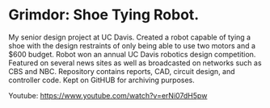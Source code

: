 # Grimdor: Shoe Tying Robot.
My senior design project at UC Davis. Created a robot capable of tying a shoe with the 
design restraints of only being able to use two motors and a $600 budget. 
Robot won an annual UC Davis robotics design competition.
Featured on several news sites as well as broadcasted on networks such as CBS and NBC.
Repository contains reports, CAD, circuit design, and controller code.
Kept on GitHUB for archiving purposes.

Youtube: https://www.youtube.com/watch?v=erNi07dH5pw
